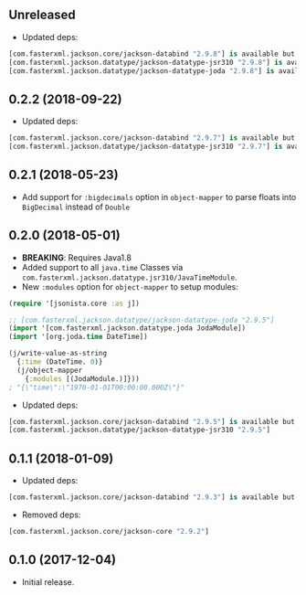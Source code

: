## Unreleased

* Updated deps:

```clj
[com.fasterxml.jackson.core/jackson-databind "2.9.8"] is available but we use "2.9.7"
[com.fasterxml.jackson.datatype/jackson-datatype-jsr310 "2.9.8"] is available but we use "2.9.7"
[com.fasterxml.jackson.datatype/jackson-datatype-joda "2.9.8"] is available but we use "2.9.7"
```

## 0.2.2 (2018-09-22)

* Updated deps:

```clj
[com.fasterxml.jackson.core/jackson-databind "2.9.7"] is available but we use "2.9.5"
[com.fasterxml.jackson.datatype/jackson-datatype-jsr310 "2.9.7"] is available but we use "2.9.5"
```

## 0.2.1 (2018-05-23)

* Add support for `:bigdecimals` option in `object-mapper` to parse floats into `BigDecimal` instead of `Double`

## 0.2.0 (2018-05-01)

* **BREAKING**: Requires Java1.8
* Added support to all `java.time` Classes via `com.fasterxml.jackson.datatype.jsr310/JavaTimeModule`.
* New `:modules` option for `object-mapper` to setup modules:

```clj
(require '[jsonista.core :as j])

;; [com.fasterxml.jackson.datatype/jackson-datatype-joda "2.9.5"]
(import '[com.fasterxml.jackson.datatype.joda JodaModule])
(import '[org.joda.time DateTime])

(j/write-value-as-string
  {:time (DateTime. 0)}
  (j/object-mapper
    {:modules [(JodaModule.)]}))
; "{\"time\":\"1970-01-01T00:00:00.000Z\"}"
```

* Updated deps:

```clj
[com.fasterxml.jackson.core/jackson-databind "2.9.5"] is available but we use "2.9.3"
[com.fasterxml.jackson.datatype/jackson-datatype-jsr310 "2.9.5"]
```

## 0.1.1 (2018-01-09)

* Updated deps:

```clj
[com.fasterxml.jackson.core/jackson-databind "2.9.3"] is available but we use "2.9.2"
```

* Removed deps:

```clj
[com.fasterxml.jackson.core/jackson-core "2.9.2"]
```

## 0.1.0 (2017-12-04)

* Initial release.
